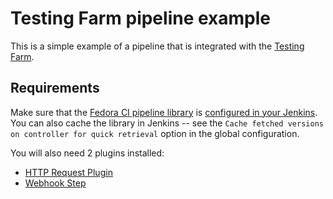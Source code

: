 # Testing Farm pipeline example

This is a simple example of a pipeline that is integrated with the [Testing Farm](https://testing-farm.gitlab.io/api/).


## Requirements

Make sure that the [Fedora CI pipeline library](https://github.com/fedora-ci/jenkins-pipeline-library) is [configured in your Jenkins](https://www.jenkins.io/doc/book/pipeline/shared-libraries/#global-shared-libraries).
You can also cache the library in Jenkins -- see the `Cache fetched versions on controller for quick retrieval` option in the global configuration.

You will also need 2 plugins installed:
* [HTTP Request Plugin](https://www.jenkins.io/doc/pipeline/steps/http_request/)
* [Webhook Step](https://plugins.jenkins.io/webhook-step/)

